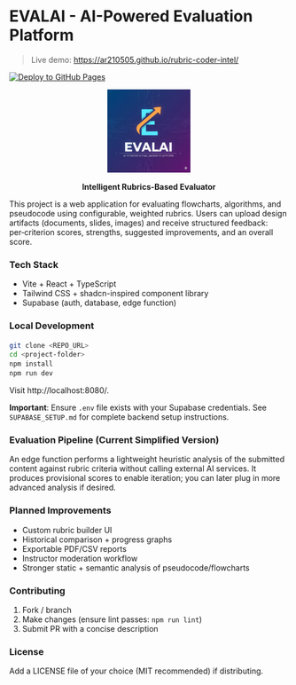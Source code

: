# EVALAI - AI-Powered Evaluation Platform

> Live demo: https://ar210505.github.io/rubric-coder-intel/

[![Deploy to GitHub Pages](https://github.com/ar210505/rubric-coder-intel/actions/workflows/deploy.yml/badge.svg)](https://github.com/ar210505/rubric-coder-intel/actions/workflows/deploy.yml)

<div align="center">
  <img src="public/favicon.jpg" alt="EVALAI Logo" width="150" />
  
  **Intelligent Rubrics-Based Evaluator**
</div>

This project is a web application for evaluating flowcharts, algorithms, and pseudocode using configurable, weighted rubrics. Users can upload design artifacts (documents, slides, images) and receive structured feedback: per‑criterion scores, strengths, suggested improvements, and an overall score.

### Tech Stack
* Vite + React + TypeScript
* Tailwind CSS + shadcn-inspired component library
* Supabase (auth, database, edge function)

### Local Development
```bash
git clone <REPO_URL>
cd <project-folder>
npm install
npm run dev
```
Visit http://localhost:8080/.

**Important**: Ensure `.env` file exists with your Supabase credentials. See `SUPABASE_SETUP.md` for complete backend setup instructions.

### Evaluation Pipeline (Current Simplified Version)
An edge function performs a lightweight heuristic analysis of the submitted content against rubric criteria without calling external AI services. It produces provisional scores to enable iteration; you can later plug in more advanced analysis if desired.

### Planned Improvements
* Custom rubric builder UI
* Historical comparison + progress graphs
* Exportable PDF/CSV reports
* Instructor moderation workflow
* Stronger static + semantic analysis of pseudocode/flowcharts

### Contributing
1. Fork / branch
2. Make changes (ensure lint passes: `npm run lint`)
3. Submit PR with a concise description

### License
Add a LICENSE file of your choice (MIT recommended) if distributing.
